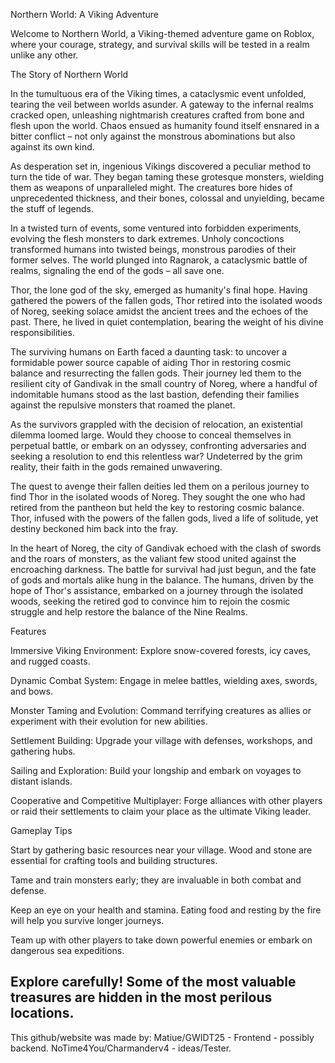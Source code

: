 Northern World: A Viking Adventure

Welcome to Northern World, a Viking-themed adventure game on Roblox, where your courage, strategy, and survival skills will be tested in a realm unlike any other.

The Story of Northern World

In the tumultuous era of the Viking times, a cataclysmic event unfolded, tearing the veil between worlds asunder. A gateway to the infernal realms cracked open, unleashing nightmarish creatures crafted from bone and flesh upon the world. Chaos ensued as humanity found itself ensnared in a bitter conflict – not only against the monstrous abominations but also against its own kind.

As desperation set in, ingenious Vikings discovered a peculiar method to turn the tide of war. They began taming these grotesque monsters, wielding them as weapons of unparalleled might. The creatures bore hides of unprecedented thickness, and their bones, colossal and unyielding, became the stuff of legends.

In a twisted turn of events, some ventured into forbidden experiments, evolving the flesh monsters to dark extremes. Unholy concoctions transformed humans into twisted beings, monstrous parodies of their former selves. The world plunged into Ragnarok, a cataclysmic battle of realms, signaling the end of the gods – all save one.

Thor, the lone god of the sky, emerged as humanity's final hope. Having gathered the powers of the fallen gods, Thor retired into the isolated woods of Noreg, seeking solace amidst the ancient trees and the echoes of the past. There, he lived in quiet contemplation, bearing the weight of his divine responsibilities.

The surviving humans on Earth faced a daunting task: to uncover a formidable power source capable of aiding Thor in restoring cosmic balance and resurrecting the fallen gods. Their journey led them to the resilient city of Gandivak in the small country of Noreg, where a handful of indomitable humans stood as the last bastion, defending their families against the repulsive monsters that roamed the planet.

As the survivors grappled with the decision of relocation, an existential dilemma loomed large. Would they choose to conceal themselves in perpetual battle, or embark on an odyssey, confronting adversaries and seeking a resolution to end this relentless war? Undeterred by the grim reality, their faith in the gods remained unwavering.

The quest to avenge their fallen deities led them on a perilous journey to find Thor in the isolated woods of Noreg. They sought the one who had retired from the pantheon but held the key to restoring cosmic balance. Thor, infused with the powers of the fallen gods, lived a life of solitude, yet destiny beckoned him back into the fray.

In the heart of Noreg, the city of Gandivak echoed with the clash of swords and the roars of monsters, as the valiant few stood united against the encroaching darkness. The battle for survival had just begun, and the fate of gods and mortals alike hung in the balance. The humans, driven by the hope of Thor's assistance, embarked on a journey through the isolated woods, seeking the retired god to convince him to rejoin the cosmic struggle and help restore the balance of the Nine Realms.

Features

Immersive Viking Environment: Explore snow-covered forests, icy caves, and rugged coasts.

Dynamic Combat System: Engage in melee battles, wielding axes, swords, and bows.

Monster Taming and Evolution: Command terrifying creatures as allies or experiment with their evolution for new abilities.

Settlement Building: Upgrade your village with defenses, workshops, and gathering hubs.

Sailing and Exploration: Build your longship and embark on voyages to distant islands.

Cooperative and Competitive Multiplayer: Forge alliances with other players or raid their settlements to claim your place as the ultimate Viking leader.

Gameplay Tips

Start by gathering basic resources near your village. Wood and stone are essential for crafting tools and building structures.

Tame and train monsters early; they are invaluable in both combat and defense.

Keep an eye on your health and stamina. Eating food and resting by the fire will help you survive longer journeys.

Team up with other players to take down powerful enemies or embark on dangerous sea expeditions.

Explore carefully! Some of the most valuable treasures are hidden in the most perilous locations.
------------------------------------------------------------------------------------------------------------------------------------------------------------------------------------------------------------------------------------------------------------------------------------------------------------------------------------------------------------------------------------------------------------------------------------------------------------------------------------------------------------------


This github/website was made by:
Matiue/GWIDT25 - Frontend - possibly backend.
NoTime4You/Charmanderv4 - ideas/Tester.
